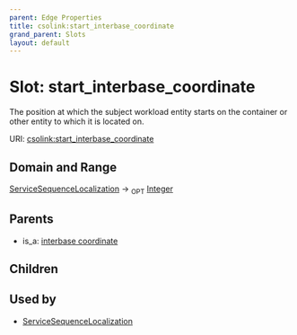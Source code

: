 ```yaml
---
parent: Edge Properties
title: csolink:start_interbase_coordinate
grand_parent: Slots
layout: default
---
```


# Slot: start_interbase_coordinate


The position at which the subject workload entity starts on the container or other entity to which it is located on.

URI: [csolink:start_interbase_coordinate](https://w3id.org/csolink/vocab/start_interbase_coordinate)

## Domain and Range

[ServiceSequenceLocalization](ServiceSequenceLocalization.md) ->  <sub>OPT</sub> [Integer](types/Integer.md)

## Parents

 *  is_a: [interbase coordinate](interbase_coordinate.md)

## Children


## Used by

 * [ServiceSequenceLocalization](ServiceSequenceLocalization.md)
